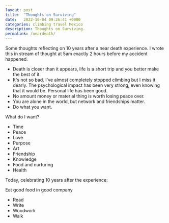 ```yaml
---
layout: post
title:  "Thoughts on Surviving"
date:   2022-10-04 09:26:41 +0000
categories: climbing travel Mexico
description: Thoughts on Surviving.
permalink: /neardeath/
---
```


Some thoughts reflecting on 10 years after a near death experience. I wrote this in stream of thought at 5am exactly 2 hours before my accident happened.

- Death is closer than it appears, life is a short trip and you better make the best of it.
- It's not so bad. I've almost completely stopped climbing but I miss it dearly. The psychological impact has been very strong, even knowing that it would be. Personal life has been good.
- No amount money or material thing is worth losing peace over.
- You are alone in the world, but network and friendships matter.
- Do what you want.

What do I want?

- Time
- Peace
- Love
- Purpose
- Art
- Friendship
- Knowledge
- Food and nurturing
- Health

Today, celebrating 10 years after the experience:

Eat good food in good company
- Read
- Write
- Woodwork
- Walk

